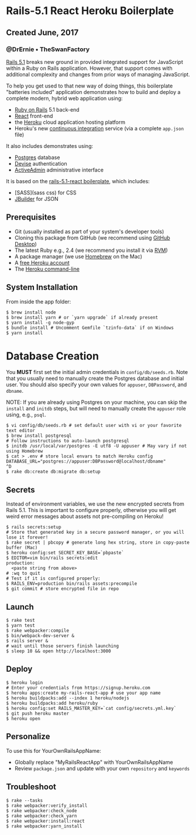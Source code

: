 # Rails-5.1 React Heroku Boilerplate
## Created June, 2017
### @DrErnie • TheSwanFactory

[Rails 5.1](https://medium.com/@hpux/rails-5-1-loves-javascript-a1d84d5318b) breaks new ground in provided integrated support for JavaScript within a Ruby on Rails application.  However, that support comes with additional complexity and changes from prior ways of managing JavaScript.

To help you get used to that new way of doing things, this boilerplate "batteries included" application demonstrates how to build and deploy a complete modern, hybrid web application using:

* [Ruby on Rails](http://edgeguides.rubyonrails.org/5_1_release_notes.html) 5.1 back-end
* [React](https://facebook.github.io/react/) front-end
* the [Heroku](https://www.heroku.com/home) cloud application hosting platform
* Heroku's new [continuous integration](https://devcenter.heroku.com/articles/heroku-ci) service (via a complete `app.json` file)

It also includes demonstrates using:

* [Postgres](http://exponential.io/blog/2015/02/21/install-postgresql-on-mac-os-x-via-brew/) database
* [Devise](https://github.com/plataformatec/devise) authentication
* [ActiveAdmin](https://activeadmin.info) administrative interface

It is based on the [rails-5.1-react boilerplate](https://github.com/GiancarlosIO/rails5.1-react-boilerplate), which includes:

* [SASS](sass css) for CSS
* [JBuilder](https://github.com/rails/jbuilder) for JSON

## Prerequisites
* Git (usually installed as part of your system's developer tools)
* Cloning this package from GitHub (we recommend using [GitHub Desktop](https://desktop.github.com))
* The latest Ruby e.g., 2.4 (we recommend you install it via [RVM](https://rvm.io))
* A package manager (we use [Homebrew](https://brew.sh) on the Mac)
* A [free Heroku account](https://signup.heroku.com)
* The [Heroku command-line](https://devcenter.heroku.com/articles/heroku-cli)

## System Installation
From inside the app folder:

```
$ brew install node
$ brew install yarn # or `yarn upgrade` if already present
$ yarn install -g node-gyp
$ bundle install # Uncomment Gemfile `tzinfo-data` if on Windows
$ yarn install
```

# Database Creation

You **MUST** first set the initial admin credentials in `config/db/seeds.rb`.
Note that you usually need to manually create the Postgres database and initial user.
You should also specify your own values for `appuser`, `DBPassword`, and `dbname`.

NOTE: If you are already using Postgres on your machine, you can skip the `install` and `initdb`
steps, but will need to manually create the `appuser` role using, e.g., `psql`.

```
$ vi config/db/seeds.rb # set default user with vi or your favorite text editor
$ brew install postgresql
# Follow instructions to auto-launch postgresql
$ initdb /usr/local/var/postgres -E utf8 -U appuser # May vary if not using Homebrew
$ cat > .env # store local envars to match Heroku config
DATABASE_URL="postgres://appuser:DBPassword@localhost/dbname"
^D
$ rake db:create db:migrate db:setup
```

## Secrets
Instead of environment variables, we use the new encrypted secrets from Rails 5.1.
This is important to configure properly, otherwise you will get weird error messages
about assets not pre-compiling on Heroku!
```
$ rails secrets:setup
# Store that generated key in a secure password manager, or you will lose it forever!
$ rake secret | pbcopy # generate long hex string, store in copy-paste buffer (Mac)
$ heroku config:set SECRET_KEY_BASE=`pbpaste`
$ EDITOR=vim bin/rails secrets:edit
production:
  <paste string from above>
# :wq to quit
# Test if it is configured properly:
$ RAILS_ENV=production bin/rails assets:precompile
$ git commit # store encrypted file in repo
```


## Launch
```
$ rake test
$ yarn test
$ rake webpacker:compile
$ bin/webpack-dev-server &
$ rails server &
# wait until those servers finish launching
$ sleep 10 && open http://localhost:3000
```

## Deploy
```
$ heroku login
# Enter your credentials from https://signup.heroku.com
$ heroku apps:create my-rails-react-app # use your app name
$ heroku buildpacks:add --index 1 heroku/nodejs
$ heroku buildpacks:add heroku/ruby
$ heroku config:set RAILS_MASTER_KEY=`cat config/secrets.yml.key`
$ git push heroku master
$ heroku open
```
## Personalize

To use this for YourOwnRailsAppName:

* Globally replace "MyRailsReactApp" with YourOwnRailsAppName
* Review `package.json` and update with your own `repository` and `keywords`


## Troubleshoot
```
$ rake --tasks
$ rake webpacker:verify_install
$ rake webpacker:check_node
$ rake webpacker:check_yarn
$ rake webpacker:install:react
$ rake webpacker:yarn_install
```
